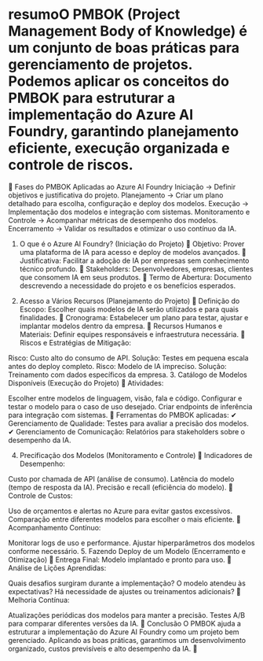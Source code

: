 # resumoO PMBOK (Project Management Body of Knowledge) é um conjunto de boas práticas para gerenciamento de projetos. Podemos aplicar os conceitos do PMBOK para estruturar a implementação do Azure AI Foundry, garantindo planejamento eficiente, execução organizada e controle de riscos.

🔹 Fases do PMBOK Aplicadas ao Azure AI Foundry
Iniciação → Definir objetivos e justificativa do projeto.
Planejamento → Criar um plano detalhado para escolha, configuração e deploy dos modelos.
Execução → Implementação dos modelos e integração com sistemas.
Monitoramento e Controle → Acompanhar métricas de desempenho dos modelos.
Encerramento → Validar os resultados e otimizar o uso contínuo da IA.
1. O que é o Azure AI Foundry? (Iniciação do Projeto)
📌 Objetivo: Prover uma plataforma de IA para acesso e deploy de modelos avançados.
📌 Justificativa: Facilitar a adoção de IA por empresas sem conhecimento técnico profundo.
📌 Stakeholders: Desenvolvedores, empresas, clientes que consomem IA em seus produtos.
📌 Termo de Abertura: Documento descrevendo a necessidade do projeto e os benefícios esperados.

2. Acesso a Vários Recursos (Planejamento do Projeto)
📌 Definição do Escopo: Escolher quais modelos de IA serão utilizados e para quais finalidades.
📌 Cronograma: Estabelecer um plano para testar, ajustar e implantar modelos dentro da empresa.
📌 Recursos Humanos e Materiais: Definir equipes responsáveis e infraestrutura necessária.
📌 Riscos e Estratégias de Mitigação:

Risco: Custo alto do consumo de API.
Solução: Testes em pequena escala antes do deploy completo.
Risco: Modelo de IA impreciso.
Solução: Treinamento com dados específicos da empresa.
3. Catálogo de Modelos Disponíveis (Execução do Projeto)
📌 Atividades:

Escolher entre modelos de linguagem, visão, fala e código.
Configurar e testar o modelo para o caso de uso desejado.
Criar endpoints de inferência para integração com sistemas.
📌 Ferramentas do PMBOK aplicadas:
✔ Gerenciamento de Qualidade: Testes para avaliar a precisão dos modelos.
✔ Gerenciamento de Comunicação: Relatórios para stakeholders sobre o desempenho da IA.

4. Precificação dos Modelos (Monitoramento e Controle)
📌 Indicadores de Desempenho:

Custo por chamada de API (análise de consumo).
Latência do modelo (tempo de resposta da IA).
Precisão e recall (eficiência do modelo).
📌 Controle de Custos:

Uso de orçamentos e alertas no Azure para evitar gastos excessivos.
Comparação entre diferentes modelos para escolher o mais eficiente.
📌 Acompanhamento Contínuo:

Monitorar logs de uso e performance.
Ajustar hiperparâmetros dos modelos conforme necessário.
5. Fazendo Deploy de um Modelo (Encerramento e Otimização)
📌 Entrega Final: Modelo implantado e pronto para uso.
📌 Análise de Lições Aprendidas:

Quais desafios surgiram durante a implementação?
O modelo atendeu às expectativas?
Há necessidade de ajustes ou treinamentos adicionais?
📌 Melhoria Contínua:

Atualizações periódicas dos modelos para manter a precisão.
Testes A/B para comparar diferentes versões da IA.
🔹 Conclusão
O PMBOK ajuda a estruturar a implementação do Azure AI Foundry como um projeto bem gerenciado. Aplicando as boas práticas, garantimos um desenvolvimento organizado, custos previsíveis e alto desempenho da IA. 🚀

